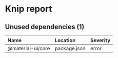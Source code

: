 # Knip report

## Unused dependencies (1)

| Name              | Location     | Severity |
| :---------------- | :----------- | :------- |
| @material-ui/core | package.json | error    |

